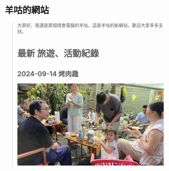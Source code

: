 # 羊咕的網站

> 大家好，我還是那個很會電腦的羊咕，這是羊咕的新網站，歡迎大家多多支持。
>
> #        	最新 旅遊、活動紀錄
>
> ## 2024-09-14 烤肉趣
>
> ![img](https://raw.githubusercontent.com/yanggu0413/photo/main/IMG_9438.JPG)
>
> 
>
